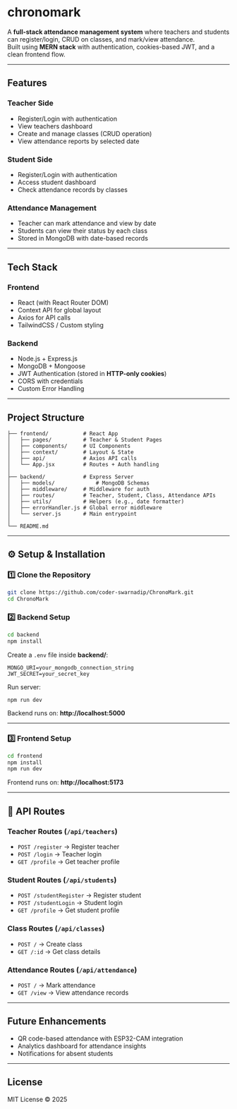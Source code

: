 #  chronomark

A **full-stack attendance management system** where teachers and students can register/login, CRUD on classes, and mark/view attendance.  
Built using **MERN stack** with authentication, cookies-based JWT, and a clean frontend flow.  

---

##  Features  

###  Teacher Side
- Register/Login with authentication  
- View teachers dashboard  
- Create and manage classes (CRUD operation)  
- View attendance reports by selected date  

###  Student Side
- Register/Login with authentication  
- Access student dashboard  
- Check attendance records by classes  

###  Attendance Management
- Teacher can mark attendance and view by date  
- Students can view their status by each class  
- Stored in MongoDB with date-based records  

---

##  Tech Stack  

### Frontend  
- React (with React Router DOM)  
- Context API for global layout  
- Axios for API calls  
- TailwindCSS / Custom styling  

### Backend  
- Node.js + Express.js  
- MongoDB + Mongoose  
- JWT Authentication (stored in **HTTP-only cookies**)  
- CORS with credentials  
- Custom Error Handling  

---

##  Project Structure  

```
├── frontend/           # React App
│   ├── pages/          # Teacher & Student Pages
│   ├── components/     # UI Components
│   ├── context/        # Layout & State
│   ├── api/            # Axios API calls
│   └── App.jsx         # Routes + Auth handling
│
├── backend/            # Express Server
│   ├── models/             # MongoDB Schemas
│   ├── middleware/     # Middleware for auth   
│   ├── routes/         # Teacher, Student, Class, Attendance APIs
│   ├── utils/          # Helpers (e.g., date formatter)
│   ├── errorHandler.js # Global error middleware
│   └── server.js       # Main entrypoint
│
└── README.md
```

---

## ⚙️ Setup & Installation  

### 1️⃣ Clone the Repository
```bash
git clone https://github.com/coder-swarnadip/ChronoMark.git
cd ChronoMark
```

### 2️⃣ Backend Setup
```bash
cd backend
npm install
```

Create a `.env` file inside **backend/**:
```env
MONGO_URI=your_mongodb_connection_string
JWT_SECRET=your_secret_key
```

Run server:
```bash
npm run dev
```
Backend runs on: **http://localhost:5000**

---

### 3️⃣ Frontend Setup
```bash
cd frontend
npm install
npm run dev
```
Frontend runs on: **http://localhost:5173**

---

## 🔑 API Routes  

### Teacher Routes (`/api/teachers`)
- `POST /register` → Register teacher  
- `POST /login` → Teacher login  
- `GET /profile` → Get teacher profile  

### Student Routes (`/api/students`)
- `POST /studentRegister` → Register student  
- `POST /studentLogin` → Student login  
- `GET /profile` → Get student profile  

### Class Routes (`/api/classes`)
- `POST /` → Create class  
- `GET /:id` → Get class details  

### Attendance Routes (`/api/attendance`)
- `POST /` → Mark attendance  
- `GET /view` → View attendance records  

---

##  Future Enhancements  
-  QR code-based attendance with ESP32-CAM integration  
-  Analytics dashboard for attendance insights  
-  Notifications for absent students  

---

##  License  
MIT License © 2025  

